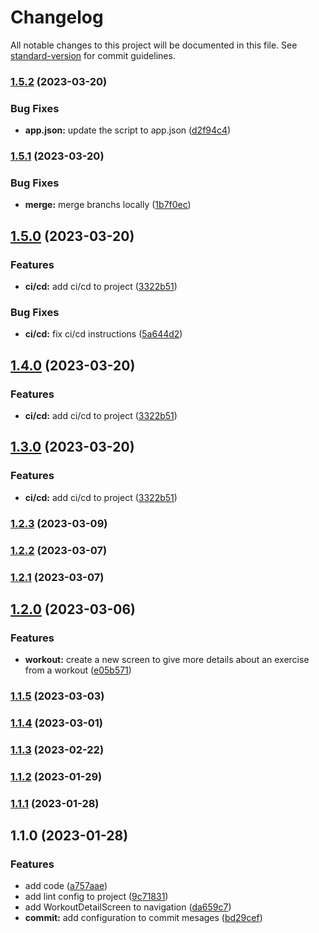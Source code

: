 # Changelog

All notable changes to this project will be documented in this file. See [standard-version](https://github.com/conventional-changelog/standard-version) for commit guidelines.

### [1.5.2](https://github.com/thiagoadsix/pump-app/compare/v1.5.1...v1.5.2) (2023-03-20)


### Bug Fixes

* **app.json:** update the script to app.json ([d2f94c4](https://github.com/thiagoadsix/pump-app/commit/d2f94c4e0d7fd1a27bfa657f632a747ec2a9c481))

### [1.5.1](https://github.com/thiagoadsix/pump-app/compare/v1.5.0...v1.5.1) (2023-03-20)


### Bug Fixes

* **merge:** merge branchs locally ([1b7f0ec](https://github.com/thiagoadsix/pump-app/commit/1b7f0ecb266e9207c2b6e2c1973ba86236867310))

## [1.5.0](https://github.com/thiagoadsix/pump-app/compare/v1.2.3...v1.5.0) (2023-03-20)


### Features

* **ci/cd:** add ci/cd to project ([3322b51](https://github.com/thiagoadsix/pump-app/commit/3322b51e727a6ae046398378a68e3a3444067e2b))


### Bug Fixes

* **ci/cd:** fix ci/cd instructions ([5a644d2](https://github.com/thiagoadsix/pump-app/commit/5a644d2040e12be59bbc9e298387d35ff226cde5))

## [1.4.0](https://github.com/thiagoadsix/pump-app/compare/v1.2.3...v1.4.0) (2023-03-20)


### Features

* **ci/cd:** add ci/cd to project ([3322b51](https://github.com/thiagoadsix/pump-app/commit/3322b51e727a6ae046398378a68e3a3444067e2b))

## [1.3.0](https://github.com/thiagoadsix/pump-app/compare/v1.2.3...v1.3.0) (2023-03-20)


### Features

* **ci/cd:** add ci/cd to project ([3322b51](https://github.com/thiagoadsix/pump-app/commit/3322b51e727a6ae046398378a68e3a3444067e2b))

### [1.2.3](https://github.com/thiagoadsix/pump-app/compare/v1.2.2...v1.2.3) (2023-03-09)

### [1.2.2](https://github.com/thiagoadsix/pump-app/compare/v1.2.1...v1.2.2) (2023-03-07)

### [1.2.1](https://github.com/thiagoadsix/pump-app/compare/v1.2.0...v1.2.1) (2023-03-07)

## [1.2.0](https://github.com/thiagoadsix/pump-app/compare/v1.1.5...v1.2.0) (2023-03-06)


### Features

* **workout:** create a new screen to give more details about an exercise from a workout ([e05b571](https://github.com/thiagoadsix/pump-app/commit/e05b5711c7094d555211667e82d4a52ab328f835))

### [1.1.5](https://github.com/thiagoadsix/pump-app/compare/v1.1.4...v1.1.5) (2023-03-03)

### [1.1.4](https://github.com/thiagoadsix/pump-app/compare/v1.1.3...v1.1.4) (2023-03-01)

### [1.1.3](https://github.com/thiagoadsix/pump-app/compare/v1.1.0...v1.1.3) (2023-02-22)

### [1.1.2](https://github.com/thiagoadsix/pump-app/compare/v1.1.0...v1.1.2) (2023-01-29)

### [1.1.1](https://github.com/thiagoadsix/pump-app/compare/v1.1.0...v1.1.1) (2023-01-28)

## 1.1.0 (2023-01-28)


### Features

* add code ([a757aae](https://github.com/thiagoadsix/pump-app/commit/a757aae329ff7060948066e46dd091cd97593463))
* add lint config to project ([9c71831](https://github.com/thiagoadsix/pump-app/commit/9c71831e37b61b90caf20825db2da3271017e82d))
* add WorkoutDetailScreen to navigation ([da659c7](https://github.com/thiagoadsix/pump-app/commit/da659c7305ad17ac1ec745926a61c90529664481))
* **commit:** add configuration to commit mesages ([bd29cef](https://github.com/thiagoadsix/pump-app/commit/bd29cefdbc1b985ac652bf5460f117184a62e3a5))
